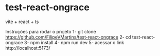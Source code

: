 # test-react-ongrace
vite + react + ts

Instruções para rodar o projeto
1- git clone https://github.com/FilipeVMartins/test-react-ongrace
2- cd test-react-ongrace
3- npm install
4- npm run dev
5- acessar o link http://localhost:5173/
